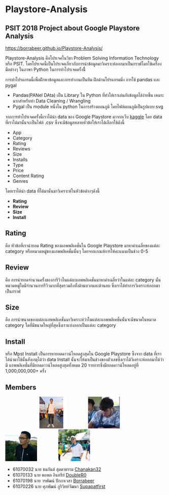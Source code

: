 # Playstore-Analysis
## PSIT 2018 Project about Google Playstore Analysis
https://borrabeer.github.io/Playstore-Analysis/

 Playstore-Analysis คือโปรเจคในวิชา Problem Solving Information Technology หรือ PSIT. โดยโปรเจคนี้เป็นโปรเจคเกี่ยวกับการนำข้อมูลมาวิเคราะห์ออกมาเป็นกราฟโดยใช้เครื่องมือต่างๆ ในภาษา Python ในการทำโปรเจคครั้งนี้้

การทำโปรแกรมนี้เพื่อฝึกหาข้อมูลและการทำงานเป็นทีม ฝึกด้านโปรแกรมมิ่ง การใช้ pandas และ pygal
-	Pandas(PANel DAta)  เป็น Library ใน Python ที่ทำให้เราเล่นกับข้อมูลได้ง่ายขึ้น เหมาะมากสำหรับทำ Data Cleaning / Wrangling
-	Pygal เป็น module หนึ่งใน python ในการสร้างแผนภูมิ โดยไฟล์แผนภูมิเป็นรูปแบบ svg

จากการทำโปรเจคครั้งนี้เราได้นำ data ของ Google Playstore มาจากเว็บ <a href="https://www.kaggle.com/lava18/google-play-store-apps?fbclid=IwAR1JLYzlbAIL-DrILa112YFNPZuSOeGj9bTPz5gb1MFEQkealmPB1V7mUHY">kaggle</a> โดย data ที่เราได้มานั้นจะเป็นไฟล์ .csv ซึ่งจะมีข้อมูลหลายหัวข้อให้เราได้เลือกใช้ดังนี้
- App
- Category
- Rating
- Reviews
- Size
- Installs
- Type
- Price
- Content Rating
- Genres

โดยเราได้นำ data ที่ได้มานั้นมาวิเคราะห์ในหัวข้อต่างๆดังนี้
- <b>Rating</b>
- <b>Review</b>
- <b>Size</b>
- <b>Install</b>

## Rating
คือ หัวข้อที่เรานำยอด Rating ของแอพพลิเคชั่นใน Google Playstore มาหาค่าเฉลี่ยของแต่ละ category หรือหมวดหมู่ของแอพพลิเคชั่นนั้นๆ
โดยจากเกณฑ์การให้คะแนนเป็นช่วง 0-5

## Review
คือ การนำยอดจำนวนครั้งของการีวิวในแต่ละแอพพลิเคชั่นมาหาค่าเฉลี่ยว่าในแต่ละ category นั้นหมวดหมู่ใดมีจำนวนการรีวิวมากที่สุดรวมถึงทั้งด้านบวกและด้านลบ
ซึ่งเราได้ทำการวิเคราะห์ออกมาเป็นกราฟ

## Size
คือ การนำขนาดของแต่ละแอพพลิเคชั่นมาวิเคราะห์ว่าในแต่ละแอพพลิเคชั่นนั้นจะมีขนาดในหมวด category ใดที่มีขนาดใหญ่ที่สุดซึ่งเราแบ่งออกเป็นแต่ละ category

## Install
หรือ Mpst Install เป็นการหายอดดาวน์โหลดสูงสุดใน Google Playstore ซึ้งจาก data ที่เราได้นำมาใช้นั้นสังเกตุได้ว่า data Install นั้นจะให้มาเป็นช่วงของตัวเลขซึ่งเราได้วิเคราะห์ออกมาได้ว่ามี แอพพลิเคชั่นที่มียอดดาวน์โหลดสูงสุดทั้งหมด 20 รายการซึ่งมียอดดาวน์โหลดอยู่ที่ 1,000,000,000+ ครั้ง

## Members
&nbsp;&nbsp;&nbsp;&nbsp;&nbsp;&nbsp;&nbsp;&nbsp;&nbsp;&nbsp;&nbsp;&nbsp;&nbsp;&nbsp;&nbsp;&nbsp;&nbsp;&nbsp;&nbsp;&nbsp;&nbsp;&nbsp;&nbsp;&nbsp;<img src="docs/img/members/member1.jpg" width="100px"  height="100">
&nbsp;&nbsp;&nbsp;&nbsp;&nbsp;&nbsp;&nbsp;&nbsp;&nbsp;&nbsp;&nbsp;&nbsp;&nbsp;&nbsp;&nbsp;&nbsp;<a href=""><img src="docs/img/members/member2.jpg" width="100px"  height="100"></a> 
&nbsp;&nbsp;&nbsp;&nbsp;&nbsp;&nbsp;&nbsp;&nbsp;&nbsp;&nbsp;&nbsp;&nbsp;&nbsp;&nbsp;&nbsp;&nbsp;<a href=""><img src="docs/img/members/member3.jpg" width="100px"  height="100"></a> 
&nbsp;&nbsp;&nbsp;&nbsp;&nbsp;&nbsp;&nbsp;&nbsp;&nbsp;&nbsp;&nbsp;&nbsp;&nbsp;&nbsp;&nbsp;&nbsp;<a href=""><img src="docs/img/members/member4.jpg" width="100px"  height="100"></a> 

- 61070032 นาย ชนกันต์ สุดตาธรรม [Chanakan32](https://github.com/Chanakan32)
- 61070133 นาย พอพล อินทรีย์ [DoubleR0](https://github.com/DoubleR0)
- 61070198 นาย วรพัฒน์ ปักกาเวสา [Borrabeer](https://github.com/borrabeer)
- 61070226 นาย ศุภพัฒน์ ภูริวิทย์วัฒนา [Supapatfirst](https://github.com/Supapatfirst)
